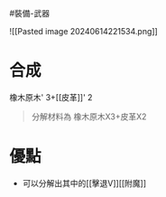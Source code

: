 #裝備-武器 

![[Pasted image 20240614221534.png]]
# 合成
橡木原木' 3+[[皮革]]' 2
> 分解材料為
	橡木原木X3+皮革X2
# 優點
- 可以分解出其中的[[擊退V]][[附魔]]